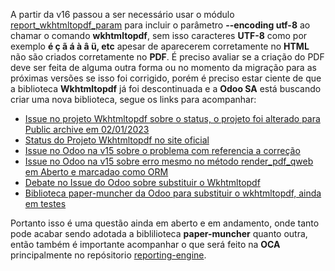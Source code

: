 A partir da v16 passou a ser necessário usar o módulo [report_wkhtmltopdf_param](https://github.com/OCA/reporting-engine/tree/16.0/report_wkhtmltopdf_param) para incluir o parâmetro **--encoding utf-8** ao chamar o comando **wkhtmltopdf**, sem isso caracteres **UTF-8** como por exemplo **é ç ã á à â ü, etc** apesar de aparecerem corretamente no **HTML** não são criados corretamente no **PDF**.
É preciso avaliar se a criação do PDF deve ser feita de alguma outra forma ou no momento da migração para as próximas versões se isso foi corrigido, porém é preciso estar ciente de que a biblioteca **Wkhtmltopdf** já foi descontinuada e a **Odoo SA** está buscando criar uma nova biblioteca, segue os links para acompanhar:

* [Issue no projeto Wkhtmltopdf sobre o status, o projeto foi alterado para Public archive em 02/01/2023](https://github.com/wkhtmltopdf/wkhtmltopdf/issues/5160#issuecomment-1010668103)
* [Status do Projeto Wkhtmltopdf no site oficial](https://wkhtmltopdf.org/status.html)
* [Issue no Odoo na v15 sobre o problema com referencia a correção](https://github.com/odoo/odoo/issues/80184)
* [Issue no Odoo na v15 sobre erro mesmo no método render_pdf_qweb em Aberto e marcadao como ORM](https://github.com/odoo/odoo/issues/84418)
* [Debate no Issue do Odoo sobre substituir o Wkhtmltopdf](https://github.com/odoo/odoo/issues/86501)
* [Biblioteca paper-muncher da Odoo para substituir o wkhtmltopdf, ainda em testes](https://github.com/odoo/paper-muncher)

Portanto isso é uma questão ainda em aberto e em andamento, onde tanto pode acabar sendo adotada a biblilioteca **paper-muncher** quanto outra, então também é importante acompanhar o que será feito na **OCA** principalmente no repósitorio [reporting-engine](https://github.com/OCA/reporting-engine). 
